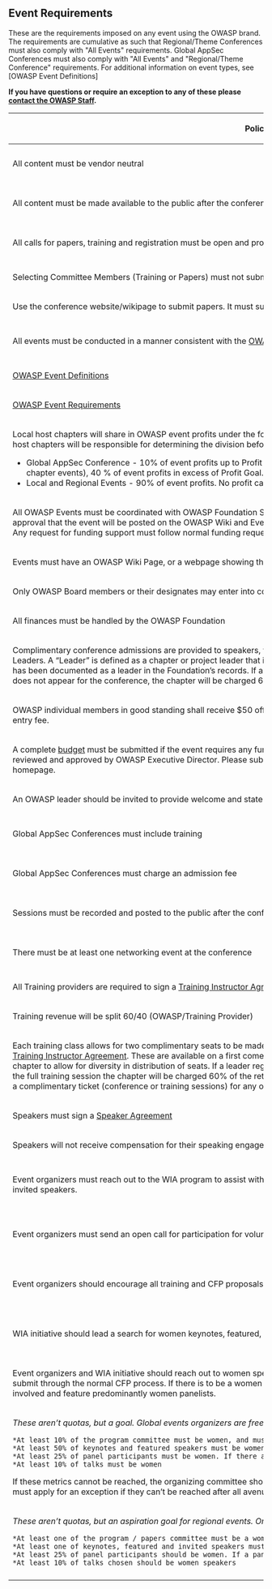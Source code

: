 ## Event Requirements

These are the requirements imposed on any event using the OWASP brand.
The requirements are cumulative as such that Regional/Theme Conferences
must also comply with "All Events" requirements. Global AppSec
Conferences must also comply with "All Events" and "Regional/Theme
Conference" requirements. For additional information on event types, see
\[OWASP Event Definitions\]

**If you have questions or require an exception to any of these please
[contact the OWASP Staff](http://owasp4.owasp.org/contactus.html).**

<table>
<thead>
<tr class="header">
<th><p>Policy</p></th>
<th><p>Applicability</p></th>
</tr>
</thead>
<tbody>
<tr class="odd">
<td><p>All content must be vendor neutral</p></td>
<td><p>All Events - Core Value</p></td>
</tr>
<tr class="even">
<td><p>All content must be made available to the public after the conference</p></td>
<td><p>All Events - Core Value</p></td>
</tr>
<tr class="odd">
<td><p>All calls for papers, training and registration must be open and promoted to the public</p></td>
<td><p>All Events - Core Value</p></td>
</tr>
<tr class="even">
<td><p>Selecting Committee Members (Training or Papers) must not submit</p></td>
<td><p>All Events</p></td>
</tr>
<tr class="odd">
<td><p>Use the conference website/wikipage to submit papers. It must supports blind paper submissions.</p></td>
<td><p>All Events</p></td>
</tr>
<tr class="even">
<td><p>All events must be conducted in a manner consistent with the <a href="About_OWASP" title="wikilink">OWASP Mission, Principles and Code of Ethics</a></p></td>
<td><p>All Events - Core Value</p></td>
</tr>
<tr class="odd">
<td><p><a href="OWASP_Event_Definitions" title="wikilink">OWASP Event Definitions</a></p></td>
<td><p>All Events</p></td>
</tr>
<tr class="even">
<td><p><a href="OWASP_Event_Requirements" title="wikilink">OWASP Event Requirements</a></p></td>
<td><p>All Events</p></td>
</tr>
<tr class="odd">
<td><p>Local host chapters will share in OWASP event profits under the following schedule. In the case of multiple host chapters, the host chapters will be responsible for determining the division before the event. <a href="https://docs.google.com/a/owasp.org/document/d/159bD2oeAmM2yfPNeq5wHvIvHcl10Hl-c3Um2GXAW81Y/edit">Policy Document</a></p>
<ul>
<li>Global AppSec Conference - 10% of event profits up to Profit Goal set in annual Foundation Budget ($10,000 for multi-chapter events), 40 % of event profits in excess of Profit Goal. No profit cap.</li>
<li>Local and Regional Events - 90% of event profits. No profit cap.</li>
</ul></td>
<td><p>All Events</p></td>
</tr>
<tr class="even">
<td><p>All OWASP Events must be coordinated with OWASP Foundation Staff by submitting an events description via OCMS. An approval that the event will be posted on the OWASP Wiki and Event announcement webpage will be sent from the OCMS input. Any request for funding support must follow normal funding request procedures separate from the OCMS submission.</p></td>
<td><p>All Events</p></td>
</tr>
<tr class="odd">
<td><p>Events must have an OWASP Wiki Page, or a webpage showing the OWASP logo and be linked to the OWASP wiki Events Pages</p></td>
<td><p>All Events</p></td>
</tr>
<tr class="even">
<td><p>Only OWASP Board members or their designates may enter into contracts on behalf of the foundation</p></td>
<td><p>All Events</p></td>
</tr>
<tr class="odd">
<td><p>All finances must be handled by the OWASP Foundation</p></td>
<td><p>All Events</p></td>
</tr>
<tr class="even">
<td><p>Complimentary conference admissions are provided to speakers, volunteers, staff, Global Board members and active OWASP Leaders. A “Leader” is defined as a chapter or project leader that is clearly identified on the chapter or project wiki page AND has been documented as a leader in the Foundation’s records. If a leader registers for a conference complimentary ticket but does not appear for the conference, the chapter will be charged 60% of the retail cost of a conference ticket.</p></td>
<td><p>All Events</p></td>
</tr>
<tr class="odd">
<td><p>OWASP individual members in good standing shall receive $50 off admission to all OWASP events charging more than $50 entry fee.</p></td>
<td><p>All Events</p></td>
</tr>
<tr class="even">
<td><p>A complete <a href="Conference_Budget_Planning_Tool" title="wikilink">budget</a> must be submitted if the event requires any funds from the OWASP Foundation and funding requests will be reviewed and approved by OWASP Executive Director. Please submit a requests via our Contact Us link on the OWASP Wiki homepage.</p></td>
<td><p>Regional/Theme Conferences</p></td>
</tr>
<tr class="odd">
<td><p>An OWASP leader should be invited to provide welcome and state of the union.</p></td>
<td><p>All Events</p></td>
</tr>
<tr class="even">
<td><p>Global AppSec Conferences must include training</p></td>
<td><p>Global AppSec Conferences</p></td>
</tr>
<tr class="odd">
<td><p>Global AppSec Conferences must charge an admission fee</p></td>
<td><p>Global AppSec Conferences</p></td>
</tr>
<tr class="even">
<td><p>Sessions must be recorded and posted to the public after the conference</p></td>
<td><p>Global AppSec Conferences</p></td>
</tr>
<tr class="odd">
<td><p>There must be at least one networking event at the conference</p></td>
<td><p>Global AppSec Conferences</p></td>
</tr>
<tr class="even">
<td><p>All Training providers are required to sign a <a href="https://www.owasp.org/images/6/64/Training_Instructor_Agreement_Template_v2.docx">Training Instructor Agreement</a></p></td>
<td><p>Training</p></td>
</tr>
<tr class="odd">
<td><p>Training revenue will be split 60/40 (OWASP/Training Provider)</p></td>
<td><p>Training</p></td>
</tr>
<tr class="even">
<td><p>Each training class allows for two complimentary seats to be made available to OWASP Leaders. This must be included in the <a href="http://www.owasp.org/images/4/4b/SAMPLE_Training_Instructor_Agreement.doc">Training Instructor Agreement</a>. These are available on a first come basis. Only one training seat per session is allowed per chapter to allow for diversity in distribution of seats. If a leader registers for a complimentary training seat but does not attend the full training session the chapter will be charged 60% of the retail cost of the training session and the leader will not be given a complimentary ticket (conference or training sessions) for any other Global AppSec events in the following year.</p></td>
<td><p>Training</p></td>
</tr>
<tr class="odd">
<td><p>Speakers must sign a <a href="Speaker_Agreement" title="wikilink">Speaker Agreement</a></p></td>
<td><p>Speakers</p></td>
</tr>
<tr class="even">
<td><p>Speakers will not receive compensation for their speaking engagement</p></td>
<td><p>Speakers</p></td>
</tr>
<tr class="odd">
<td><p>Event organizers must reach out to the WIA program to assist with the program committee and to help find suitable keynote and invited speakers.</p></td>
<td><p>Global AppSec Conferences &amp; Regional Events</p></td>
</tr>
<tr class="even">
<td><p>Event organizers must send an open call for participation for volunteers, papers committee.</p></td>
<td><p>Global AppSec Conferences &amp; Regional Events</p></td>
</tr>
<tr class="odd">
<td><p>Event organizers should encourage all training and CFP proposals to go through the “Talk bootcamp” process.</p></td>
<td><p>Global AppSec Conferences &amp; Regional Events</p></td>
</tr>
<tr class="even">
<td><p>WIA initiative should lead a search for women keynotes, featured, panel speakers.</p></td>
<td><p>Global AppSec Conferences &amp; Regional Events</p></td>
</tr>
<tr class="odd">
<td><p>Event organizers and WIA initiative should reach out to women speaker lists to encourage training proposals and speakers to submit through the normal CFP process. If there is to be a women in AppSec panels to be organized, the WIA initiative must be involved and feature predominantly women panelists.</p></td>
<td><p>Global AppSec Conferences &amp; Regional Events</p></td>
</tr>
<tr class="even">
<td><p><em>These aren’t quotas, but a goal. Global events organizers are free to exceed these metrics.</em></p>
<p><code>*At least 10% of the program committee must be women, and must include the WIA initiative members</code><br />
<code>*At least 50% of keynotes and featured speakers must be women</code><br />
<code>*At least 25% of panel participants must be women. If there are no women participants, the panel should be cancelled. </code><br />
<code>*At least 10% of talks must be women</code></p>
<p>If these metrics cannot be reached, the organizing committee should reach out to the Conference Manager for assistance, and must apply for an exception if they can’t be reached after all avenues have been exhausted.</p></td>
<td><p>Global AppSec Conferences</p></td>
</tr>
<tr class="odd">
<td><p><em>These aren’t quotas, but an aspiration goal for regional events. Organizers are free to exceed these metrics.</em></p>
<p><code>*At least one of the program / papers committee must be a woman, and should include the WIA initiative members</code><br />
<code>*At least one of keynotes, featured and invited speakers must be a woman</code><br />
<code>*At least 25% of panel participants should be women. If a panel has no women participants, it should be cancelled</code><br />
<code>*At least 10% of talks chosen should be women speakers</code></p></td>
<td><p>Regional Events</p></td>
</tr>
<tr class="even">
<td></td>
<td></td>
</tr>
</tbody>
</table>